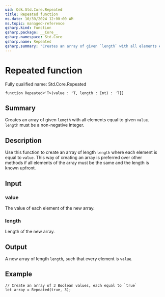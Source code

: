 ```yaml
---
uid: Qdk.Std.Core.Repeated
title: Repeated function
ms.date: 10/30/2024 12:00:00 AM
ms.topic: managed-reference
qsharp.kind: function
qsharp.package: __Core__
qsharp.namespace: Std.Core
qsharp.name: Repeated
qsharp.summary: "Creates an array of given `length` with all elements equal to given `value`. `length` must be a non-negative integer."
---
```


# Repeated function

Fully qualified name: Std.Core.Repeated

```qsharp
function Repeated<'T>(value : 'T, length : Int) : 'T[]
```

## Summary
Creates an array of given `length` with all elements equal to given
`value`. `length` must be a non-negative integer.

## Description
Use this function to create an array of length `length` where each
element is equal to `value`. This way of creating an array is preferred
over other methods if all elements of the array must be the same and
the length is known upfront.

## Input
### value
The value of each element of the new array.
### length
Length of the new array.

## Output
A new array of length `length`, such that every element is `value`.

## Example
```qsharp
// Create an array of 3 Boolean values, each equal to `true`
let array = Repeated(true, 3);
```
